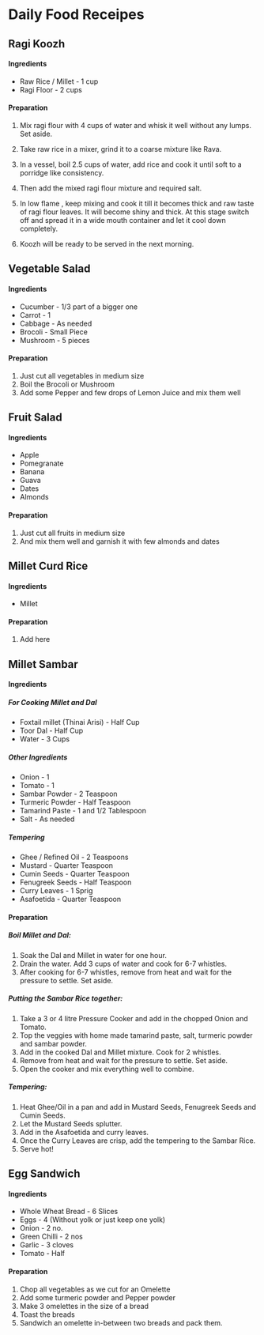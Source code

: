 # Daily Food Receipes

## Ragi Koozh

#### Ingredients

- Raw Rice / Millet - 1 cup
- Ragi Floor - 2 cups

#### Preparation

1. Mix ragi flour with 4 cups of water and whisk it well without any lumps. Set aside.

2. Take raw rice in a mixer, grind it to a coarse mixture like Rava.

3. In a vessel, boil 2.5 cups of water, add rice and cook it until soft to a porridge like consistency.

4. Then add the mixed ragi flour mixture and required salt.

5. In low flame , keep mixing and cook it till it becomes thick and raw taste of ragi flour leaves. It will become shiny and thick. At this stage switch off and spread it in a wide mouth container and let it cool down completely.

6. Koozh will be ready to be served in the next morning.

## Vegetable Salad

#### Ingredients

- Cucumber - 1/3 part of a bigger one
- Carrot - 1
- Cabbage - As needed
- Brocoli - Small Piece
- Mushroom - 5 pieces

#### Preparation

1. Just cut all vegetables in medium size
2. Boil the Brocoli or Mushroom
3. Add some Pepper and few drops of Lemon Juice and mix them well

## Fruit Salad

#### Ingredients

- Apple
- Pomegranate
- Banana
- Guava
- Dates
- Almonds

#### Preparation

1. Just cut all fruits in medium size
2. And mix them well and garnish it with few almonds and dates

## Millet Curd Rice

#### Ingredients

- Millet

#### Preparation

1. Add here

## Millet Sambar

#### Ingredients

##### For Cooking Millet and Dal

- Foxtail millet (Thinai Arisi) - Half Cup
- Toor Dal - Half Cup
- Water - 3 Cups

##### Other Ingredients

- Onion - 1
- Tomato - 1
- Sambar Powder - 2 Teaspoon
- Turmeric Powder - Half Teaspoon
- Tamarind Paste - 1 and 1/2 Tablespoon
- Salt - As needed

##### Tempering

- Ghee / Refined Oil - 2 Teaspoons
- Mustard - Quarter Teaspoon
- Cumin Seeds - Quarter Teaspoon
- Fenugreek Seeds - Half Teaspoon
- Curry Leaves - 1 Sprig
- Asafoetida - Quarter Teaspoon

#### Preparation

##### Boil Millet and Dal:

1. Soak the Dal and Millet in water for one hour.
2. Drain the water. Add 3 cups of water and cook for 6-7 whistles.
3. After cooking for 6-7 whistles, remove from heat and wait for the pressure to settle. Set aside.

##### Putting the Sambar Rice together:

1. Take a 3 or 4 litre Pressure Cooker and add in the chopped Onion and Tomato.
2. Top the veggies with home made tamarind paste, salt, turmeric powder and sambar powder.
3. Add in the cooked Dal and Millet mixture. Cook for 2 whistles.
4. Remove from heat and wait for the pressure to settle. Set aside.
5. Open the cooker and mix everything well to combine.

##### Tempering:

1. Heat Ghee/Oil in a pan and add in Mustard Seeds, Fenugreek Seeds and Cumin Seeds.
2. Let the Mustard Seeds splutter.
3. Add in the Asafoetida and curry leaves.
4. Once the Curry Leaves are crisp, add the tempering to the Sambar Rice.
5. Serve hot!

## Egg Sandwich

#### Ingredients

- Whole Wheat Bread - 6 Slices
- Eggs - 4 (Without yolk or just keep one yolk)
- Onion - 2 no.
- Green Chilli - 2 nos
- Garlic - 3 cloves
- Tomato - Half

#### Preparation

1. Chop all vegetables as we cut for an Omelette
2. Add some turmeric powder and Pepper powder
3. Make 3 omelettes in the size of a bread
4. Toast the breads
5. Sandwich an omelette in-between two breads and pack them.
